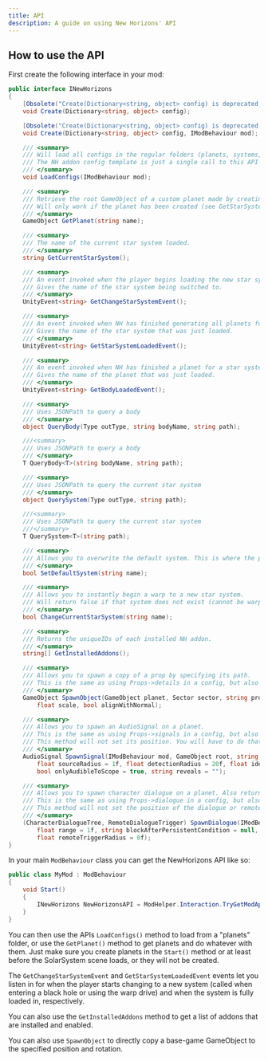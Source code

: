 ```yaml
---
title: API
description: A guide on using New Horizons' API
---
```


## How to use the API

First create the following interface in your mod:

```cs
public interface INewHorizons
{
    [Obsolete("Create(Dictionary<string, object> config) is deprecated, please use LoadConfigs(IModBehaviour mod) instead")]
    void Create(Dictionary<string, object> config);

    [Obsolete("Create(Dictionary<string, object> config) is deprecated, please use LoadConfigs(IModBehaviour mod) instead")]
    void Create(Dictionary<string, object> config, IModBehaviour mod);

    /// <summary>
    /// Will load all configs in the regular folders (planets, systems, translations, etc) for this mod.
    /// The NH addon config template is just a single call to this API method.
    /// </summary>
    void LoadConfigs(IModBehaviour mod);

    /// <summary>
    /// Retrieve the root GameObject of a custom planet made by creating configs. 
    /// Will only work if the planet has been created (see GetStarSystemLoadedEvent)
    /// </summary>
    GameObject GetPlanet(string name);

    /// <summary>
    /// The name of the current star system loaded.
    /// </summary>
    string GetCurrentStarSystem();

    /// <summary>
    /// An event invoked when the player begins loading the new star system, before the scene starts to load.
    /// Gives the name of the star system being switched to.
    /// </summary>
    UnityEvent<string> GetChangeStarSystemEvent();

    /// <summary>
    /// An event invoked when NH has finished generating all planets for a new star system.
    /// Gives the name of the star system that was just loaded.
    /// </summary>
    UnityEvent<string> GetStarSystemLoadedEvent();

    /// <summary>
    /// An event invoked when NH has finished a planet for a star system.
    /// Gives the name of the planet that was just loaded.
    /// </summary>
    UnityEvent<string> GetBodyLoadedEvent();

    /// <summary>
    /// Uses JSONPath to query a body
    /// </summary>
    object QueryBody(Type outType, string bodyName, string path);

    ///<summary>
    /// Uses JSONPath to query a body
    /// </summary>
    T QueryBody<T>(string bodyName, string path);

    /// <summary>
    /// Uses JSONPath to query the current star system
    /// </summary>
    object QuerySystem(Type outType, string path);

    ///<summary>
    /// Uses JSONPath to query the current star system
    ///</summary>
    T QuerySystem<T>(string path);

    /// <summary>
    /// Allows you to overwrite the default system. This is where the player is respawned after dying.
    /// </summary>
    bool SetDefaultSystem(string name);

    /// <summary>
    /// Allows you to instantly begin a warp to a new star system.
    /// Will return false if that system does not exist (cannot be warped to).
    /// </summary>
    bool ChangeCurrentStarSystem(string name);

    /// <summary>
    /// Returns the uniqueIDs of each installed NH addon.
    /// </summary>
    string[] GetInstalledAddons();

    /// <summary>
    /// Allows you to spawn a copy of a prop by specifying its path.
    /// This is the same as using Props->details in a config, but also returns the spawned gameObject to you.
    /// </summary>
    GameObject SpawnObject(GameObject planet, Sector sector, string propToCopyPath, Vector3 position, Vector3 eulerAngles, 
        float scale, bool alignWithNormal);

    /// <summary>
    /// Allows you to spawn an AudioSignal on a planet.
    /// This is the same as using Props->signals in a config, but also returns the spawned AudioSignal to you.
    /// This method will not set its position. You will have to do that with the returned object.
    /// </summary>
    AudioSignal SpawnSignal(IModBehaviour mod, GameObject root, string audio, string name, string frequency,
        float sourceRadius = 1f, float detectionRadius = 20f, float identificationRadius = 10f, bool insideCloak = false,
        bool onlyAudibleToScope = true, string reveals = "");

    /// <summary>
    /// Allows you to spawn character dialogue on a planet. Also returns the RemoteDialogueTrigger if remoteTriggerRadius is specified.
    /// This is the same as using Props->dialogue in a config, but also returns the spawned game objects to you.
    /// This method will not set the position of the dialogue or remote trigger. You will have to do that with the returned objects.
    /// </summary>
    (CharacterDialogueTree, RemoteDialogueTrigger) SpawnDialogue(IModBehaviour mod, GameObject root, string xmlFile, float radius = 1f,
        float range = 1f, string blockAfterPersistentCondition = null, float lookAtRadius = 1f, string pathToAnimController = null,
        float remoteTriggerRadius = 0f);
}
```

In your main `ModBehaviour` class you can get the NewHorizons API like so:

```cs
public class MyMod : ModBehaviour 
{
    void Start() 
    {
        INewHorizons NewHorizonsAPI = ModHelper.Interaction.TryGetModApi<INewHorizons>("xen.NewHorizons");
    }
}
```

You can then use the APIs `LoadConfigs()` method to load from a "planets" folder, or use the `GetPlanet()` method to get planets and do whatever with them. Just make sure you create planets in the `Start()` method or at least before the SolarSystem scene loads, or they will not be created.

The `GetChangeStarSystemEvent` and `GetStarSystemLoadedEvent` events let you listen in for when the player starts changing to a new system (called when entering a black hole or using the warp drive) and when the system is fully loaded in, respectively.

You can also use the `GetInstalledAddons` method to get a list of addons that are installed and enabled.

You can also use `SpawnObject` to directly copy a base-game GameObject to the specified position and rotation.

